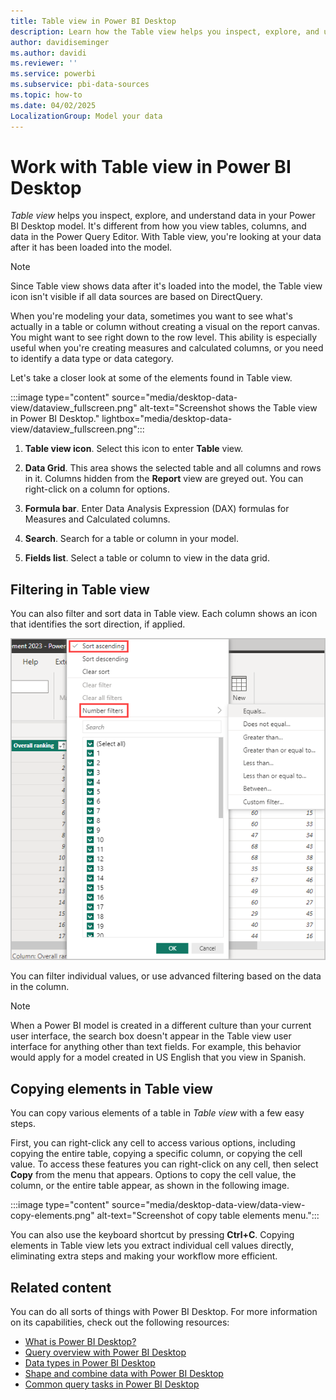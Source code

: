 ```yaml
---
title: Table view in Power BI Desktop
description: Learn how the Table view helps you inspect, explore, and understand data in your Power BI Desktop model. 
author: davidiseminger
ms.author: davidi
ms.reviewer: ''
ms.service: powerbi
ms.subservice: pbi-data-sources
ms.topic: how-to
ms.date: 04/02/2025
LocalizationGroup: Model your data
---
```

# Work with Table view in Power BI Desktop

*Table view* helps you inspect, explore, and understand data in your Power BI Desktop model. It's different from how you view tables, columns, and data in the Power Query Editor. With Table view, you're looking at your data after it has been loaded into the model.

> [!NOTE]
> Since Table view shows data after it's loaded into the model, the Table view icon isn't visible if all data sources are based on DirectQuery.

When you're modeling your data, sometimes you want to see what's actually in a table or column without creating a visual on the report canvas. You might want to see right down to the row level. This ability is especially useful when you're creating measures and calculated columns, or you need to identify a data type or data category.

Let's take a closer look at some of the elements found in Table view.

:::image type="content" source="media/desktop-data-view/dataview_fullscreen.png" alt-text="Screenshot shows the Table view in Power BI Desktop." lightbox="media/desktop-data-view/dataview_fullscreen.png":::

1. **Table view icon**. Select this icon to enter **Table** view.

2. **Data Grid**. This area shows the selected table and all columns and rows in it. Columns hidden from the **Report** view are greyed out. You can right-click on a column for options.

3. **Formula bar**. Enter Data Analysis Expression (DAX) formulas for Measures and Calculated columns.

4. **Search**. Search for a table or column in your model.

5. **Fields list**. Select a table or column to view in the data grid.

## Filtering in Table view

You can also filter and sort data in Table view. Each column shows an icon that identifies the sort direction, if applied.

![Screenshot shows sort and filter options in the Table view in Power BI Desktop.](media/desktop-data-view/dataview_sort-and-filter.png)

You can filter individual values, or use advanced filtering based on the data in the column.

> [!NOTE]
> When a Power BI model is created in a different culture than your current user interface, the search box doesn't appear in the Table view user interface for anything other than text fields. For example, this behavior would apply for a model created in US English that you view in Spanish.

## Copying elements in Table view

You can copy various elements of a table in *Table view* with a few easy steps. 

First, you can right-click any cell to access various options, including copying the entire table, copying a specific column, or copying the cell value. To access these features you can right-click on any cell, then select **Copy** from the menu that appears. Options to copy the cell value, the column, or the entire table appear, as shown in the following image.

:::image type="content" source="media/desktop-data-view/data-view-copy-elements.png" alt-text="Screenshot of copy table elements menu.":::

You can also use the keyboard shortcut by pressing **Ctrl+C**. Copying elements in Table view lets you extract individual cell values directly, eliminating extra steps and making your workflow more efficient.


## Related content

You can do all sorts of things with Power BI Desktop. For more information on its capabilities, check out the following resources:

* [What is Power BI Desktop?](../fundamentals/desktop-what-is-desktop.md)
* [Query overview with Power BI Desktop](../transform-model/desktop-query-overview.md)
* [Data types in Power BI Desktop](desktop-data-types.md)
* [Shape and combine data with Power BI Desktop](desktop-shape-and-combine-data.md)
* [Common query tasks in Power BI Desktop](../transform-model/desktop-common-query-tasks.md)
